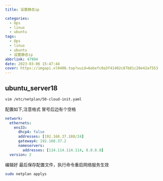 ```yaml
---
title: 设置静态ip

categories:
  - Ops
  - linux
  - ubuntu
tags:
  - Ops
  - linux
  - ubuntu
  - 设置静态ip
abbrlink: 47994
date: 2023-03-06 15:47:44
cover: https://imgapi.xl0408.top?uuid=6ebefc0a3f41402c87b81c20e42af553
---
```


## ubuntu_server18

```bash
vim /etc/netplan/50-cloud-init.yaml
```

配置如下,注意格式 冒号后边有个空格

```yml
network:
  ethernets:
    ens33:
      dhcp4: false
      addresses: [192.168.37.188/24]
      gateway4: 192.168.37.2
      nameservers:
        addresses: [114.114.114.114, 8.8.8.8]
  version: 2
```

编辑好 最后保存配置文件，执行命令重启网络服务生效

```bash
sudo netplan applys
```